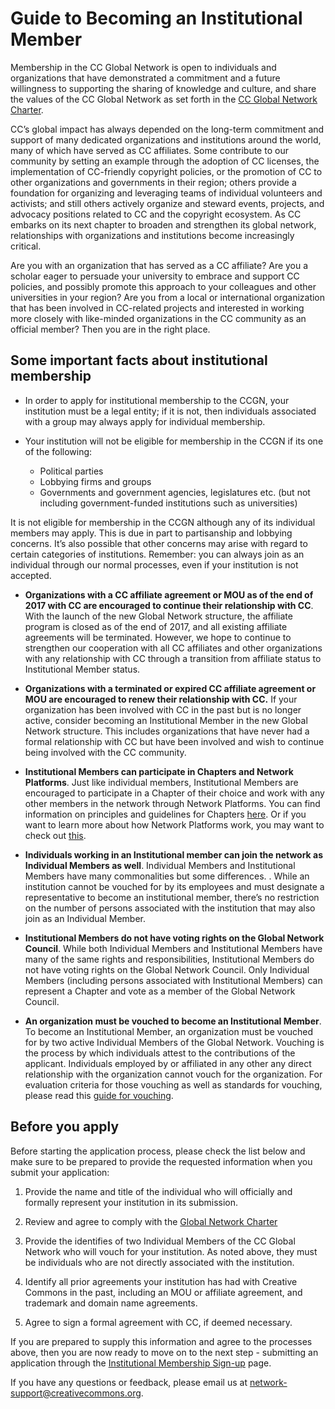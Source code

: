 # Guide to Becoming an Institutional Member

Membership in the CC Global Network is open to individuals and organizations that have demonstrated a commitment and a future willingness to supporting the sharing of knowledge and culture, and  share the values of the CC Global Network as set forth in the [CC Global Network Charter](https://creativecommons.org/network/charter/).

CC’s global impact has always depended on the long-term commitment and support of many dedicated organizations and institutions around the world, many of which have served as CC affiliates. Some contribute to our community by setting an example through the adoption of  CC licenses, the implementation of CC-friendly copyright policies, or the promotion of CC to other organizations and governments in their region; others provide a foundation for organizing and leveraging teams of individual volunteers and activists; and still others actively organize and steward events, projects, and advocacy positions related to CC and the copyright ecosystem. As CC embarks on its next chapter to broaden and strengthen its global network, relationships with organizations and institutions become increasingly critical.

Are you with an organization that has served as a CC affiliate? Are you a scholar eager to persuade your university to embrace and support CC policies, and possibly promote this approach to your colleagues and other universities in your region? Are you from a local or international organization that has been involved in CC-related projects and interested in working more closely with like-minded organizations in the CC community as an official member? Then you are in the right place.

## Some important facts about institutional membership

* In order to apply for institutional membership to the CCGN, your institution must be a legal entity; if it is not, then individuals associated with a group may always apply for individual membership. 

* Your institution will not be eligible for membership in the CCGN if its one of the following: 
	* Political parties
	* Lobbying firms and groups
	* Governments and government agencies, legislatures etc. (but not including government-funded institutions such as universities)

It is not eligible for membership in the CCGN although any of its individual members may apply. This is due in part to partisanship and lobbying concerns. It’s also possible that other concerns may arise with regard to certain categories of institutions. Remember: you can always join as an individual through our normal processes, even if your institution is not accepted. 

* **Organizations with a CC affiliate agreement or MOU as of the end of 2017  with CC are encouraged to continue their relationship with CC**. With the launch of the new Global Network structure, the affiliate program is closed as of the end of 2017, and all existing affiliate agreements will be terminated. However, we hope to continue to strengthen our cooperation with all CC affiliates and other organizations with any relationship with CC through a transition from affiliate status to Institutional Member status. 

* **Organizations with a terminated or expired CC affiliate agreement or MOU are encouraged to renew their relationship with CC.** If your organization has been involved with CC in the past but is no longer active, consider becoming an Institutional Member in the new Global Network structure. This includes organizations that have never had a formal relationship with CC but have been involved and wish to continue being involved with the CC community.

* **Institutional Members can participate in Chapters and Network Platforms**. Just like individual members, Institutional Members are encouraged to participate in a Chapter of their choice and work with any other members in the network through Network Platforms. You can find information on principles and guidelines for Chapters [here](https://github.com/creativecommons/global-network-strategy/blob/master/docs/chapters-guidelines.md). Or if you want to learn more about how Network Platforms work, you may want to check out [this](https://github.com/creativecommons/network-platforms).

* **Individuals working in an Institutional member can join the network as Individual Members as well**. Individual Members and Institutional Members have many commonalities but some differences. . While an institution cannot be vouched for by its employees and must designate a representative to become an institutional member, there’s no restriction on the number of persons associated with the institution that may also join as an Individual Member.

* **Institutional Members do not have voting rights on the Global Network Council**. While both Individual Members and Institutional Members have many of the same rights and responsibilities, Institutional Members do not have voting rights on the Global Network Council. Only Individual Members (including persons associated with Institutional Members) can represent a Chapter and vote as a member of the Global Network Council. 

* **An organization must be vouched to become an Institutional Member**. To become an Institutional Member, an organization must be vouched for by two active Individual Members of the Global Network. Vouching is the process by which individuals attest to the contributions of the applicant. Individuals employed by or affiliated in any other any direct relationship with the organization cannot vouch for the organization. For evaluation criteria for those vouching as well as standards for vouching, please read this [guide for vouching](https://github.com/creativecommons/global-network-strategy/blob/master/docs/Guide_for_vouching_applicants.md).

## Before you apply

Before starting the application process, please check the list below and make sure to be prepared to provide the requested information when you submit your application: 

1. Provide the name and title of the individual who will officially and formally represent your institution in its submission.

2. Review and agree to comply with the [Global Network Charter](https://creativecommons.org/network/charter/)

3. Provide the identifies of  two Individual Members of the CC Global Network who will vouch for your institution. As noted above, they must be individuals who are not directly associated with the institution.

4. Identify all prior agreements your institution has had with Creative Commons in the past, including an MOU or affiliate agreement, and trademark and domain name agreements.

5. Agree to sign a formal agreement with CC, if deemed necessary. 

If you are prepared to supply this information and agree to the processes above, then you are now ready to move on to the next step - submitting an application through the [Institutional Membership Sign-up](https://network.creativecommons.org/sign-up/institution/) page. 

If you have any questions or feedback, please email us at [network-support@creativecommons.org](mailto:network-support@creativecommons.org).

